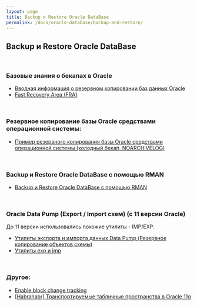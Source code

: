 ```yaml
---
layout: page
title: Backup и Restore Oracle DataBase
permalink: /docs/oracle-database/backup-and-restore/
---
```



## Backup и Restore Oracle DataBase


<br/>

### Базовые знания о бекапах в Oracle

<ul>
    <li>
        <a href="/docs/oracle-database/backup-and-restore/oracle-database-backup/">Вводная информация о резервном копировании баз данных Oracle</a>
    </li>
    <li>
        <a href="/docs/oracle-database/backup-and-restore/fra/">Fast Recovery Area (FRA)</a>
    </li>
</ul>


<br/>

### Резервное копирование базы Oracle средствами операционной системы:

<ul>
    <li>
        <a href="/docs/oracle-database/backup-and-restore/copy/">Пример резервного копирования базы Oracle средствами операционной системы (холодный бекап, NOARCHIVELOG)</a>
    </li>
</ul>

<br/>


### Backup и Restore Oracle DataBase с помощью RMAN


<ul>
    <li>
        <a href="/docs/oracle-database/backup-and-restore/rman/">Backup и Restore Oracle DataBase с помощью RMAN</a>
    </li>
</ul>



<br/>

### Oracle Data Pump (Export / Import схем) (с 11 версии Oracle)

До 11 версии использовались похожие утилиты - IMP/EXP.

<ul>
    <li>
        <a href="/docs/oracle-database/backup-and-restore/oracle-data-pump/">Утилиты экспорта и импорта данных Data Pump (Резервное копирование объектов схемы)</a>
    </li>
    <li>
        <a href="http://odba.ru/showthread.php?t=28">Утилиты exp и imp</a>
    </li>
</ul>




<br/>

### Другое:

<ul>
    <li>
        <a href="/docs/oracle-database/backup-and-restore/block-change-tracking/">Enable block change tracking</a>
    </li>
    <li>
        <a href="/docs/oracle-database/backup-and-restore/oracle-11-transportable-tablespaces/">[Habrahabr] Транспортируемые табличные пространства в Oracle 11g</a>
    </li>
</ul>
